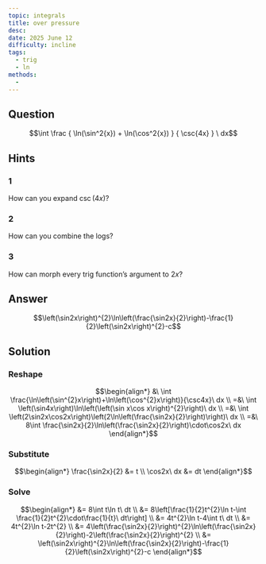 ```yaml
---
topic: integrals
title: over pressure
desc: 
date: 2025 June 12
difficulty: incline
tags:
  - trig
  - ln
methods:
  - 
---
```



## Question
```math
\int
  \frac
    { \ln(\sin^2{x}) + \ln(\cos^2{x}) }
    { \csc{4x} }
\ dx
```


## Hints

### 1
How can you expand $\csc(4x)$?

### 2
How can you combine the logs?

### 3
How can morph every trig function’s argument to $2x$?


## Answer
```math
\left(\sin2x\right)^{2}\ln\left(\frac{\sin2x}{2}\right)-\frac{1}{2}\left(\sin2x\right)^{2}-c
```


## Solution

### Reshape
```math
\begin{align*}
  &\ \int \frac{\ln\left(\sin^{2}x\right)+\ln\left(\cos^{2}x\right)}{\csc4x}\ dx
  \\ =&\ \int \left(\sin4x\right)\ln\left(\left(\sin x\cos x\right)^{2}\right)\ dx
  \\ =&\ \int \left(2\sin2x\cos2x\right)\left(2\ln\left(\frac{\sin2x}{2}\right)\right)\ dx
  \\ =&\ 8\int \frac{\sin2x}{2}\ln\left(\frac{\sin2x}{2}\right)\cdot\cos2x\ dx
\end{align*}
```

### Substitute
```math
\begin{align*}
  \frac{\sin2x}{2} &= t
  \\ \cos2x\ dx &= dt
\end{align*}
```

### Solve
```math
\begin{align*}
  &= 8\int t\ln t\ dt
  \\ &= 8\left[\frac{1}{2}t^{2}\ln t-\int \frac{1}{2}t^{2}\cdot\frac{1}{t}\ dt\right]
  \\ &= 4t^{2}\ln t-4\int t\ dt
  \\ &= 4t^{2}\ln t-2t^{2}
  \\ &= 4\left(\frac{\sin2x}{2}\right)^{2}\ln\left(\frac{\sin2x}{2}\right)-2\left(\frac{\sin2x}{2}\right)^{2}
  \\ &= \left(\sin2x\right)^{2}\ln\left(\frac{\sin2x}{2}\right)-\frac{1}{2}\left(\sin2x\right)^{2}-c
\end{align*}
```
